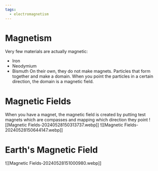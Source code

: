 ```yaml
---
tags:
  - electromagnetism
---
```

# Magnetism
Very few materials are actually magnetic:
- Iron
- Neodymium
- Bismuth
On their own, they do not make magnets. Particles that form together and make a domain. When you point the particles in a certain direction, the domain is a magnetic field.
# Magnetic Fields
When you have a magnet, the magnetic field is created by putting test magnets which are compasses and mapping which direction they point
![[Magnetic Fields-20240528150313737.webp]]
![[Magnetic Fields-20240528150644147.webp]]
# Earth's Magnetic Field
![[Magnetic Fields-20240528151000980.webp]]